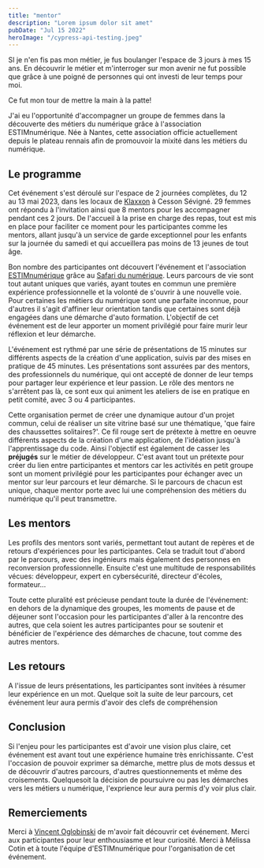```yaml
---
title: "mentor"
description: "Lorem ipsum dolor sit amet"
pubDate: "Jul 15 2022"
heroImage: "/cypress-api-testing.jpeg"
---
```


SI je n'en fis pas mon métier, je fus boulanger l'espace de 3 jours à mes 15 ans.
En découvrir le métier et m'interroger sur mon avenir ne fut possible que grâce à une poigné de personnes qui ont investi de leur temps pour moi.

Ce fut mon tour de mettre la main à la patte!

J'ai eu l'opportunité d'accompagner un groupe de femmes dans la découverte des métiers du numérique grâce à l'association ESTIMnumérique.
Née à Nantes, cette association officie actuellement depuis le plateau rennais afin de promouvoir la mixité dans les métiers du numérique.

## Le programme

Cet événement s'est déroulé sur l'espace de 2 journées complètes, du 12 au 13 mai 2023, dans les locaux de [Klaxxon](https://klaxoon.com/fr) à Cesson Sévigné.
29 femmes ont répondu à l'invitation ainsi que 8 mentors pour les accompagner pendant ces 2 jours.
De l'accueil à la prise en charge des repas, tout est mis en place pour faciliter ce moment pour les participantes comme les mentors, allant jusqu'à un service de garde exceptionnel pour les enfants sur la journée du samedi et qui accueillera pas moins de 13 jeunes de tout âge.


Bon nombre des participantes ont découvert l'événement et l'association [ESTIMnumérique]() grâce au [Safari du numérique]().
Leurs parcours de vie sont tout autant uniques que variés, ayant toutes en commun une première expérience professionnelle et la volonté de s'ouvrir à une nouvelle voie.
Pour certaines les métiers du numérique sont une parfaite inconnue, pour d'autres il s'agit d'affiner leur orientation tandis que certaines sont déjà engagées dans une démarche d'auto formation.
L'objectif de cet événement est de leur apporter un moment privilégié pour faire murir leur réflexion et leur démarche.

L'événement est rythmé par une série de présentations de 15 minutes sur différents aspects de la création d'une application, suivis par des mises en pratique de 45 minutes.
Les présentations sont assurées par des mentors, des professionnels du numérique, qui ont accepté de donner de leur temps pour partager leur expérience et leur passion.
Le rôle des mentors ne s'arrêtent pas là, ce sont eux qui animent les ateliers de ise en pratique en petit comité, avec 3 ou 4 participantes.

Cette organisation permet de créer une dynamique autour d'un projet commun, celui de réaliser un site vitrine basé sur une thématique, 'que faire des chaussettes solitaires?'.
Ce fil rouge sert de prétexte à mettre en oeuvre différents aspects de la création d'une application, de l'idéation jusqu'à l'apprentissage du code.
Ainsi l'objectif est également de casser les **préjugés** sur le métier de développeur.
C'est avant tout un prétexte pour créer du lien entre participantes et mentors car les activités en petit groupe sont un moment privilégié pour les participantes pour échanger avec un mentor sur leur parcours et leur démarche.
Si le parcours de chacun est unique, chaque mentor porte avec lui une compréhension des métiers du numérique qu'il peut transmettre.


## Les mentors

Les profils des mentors sont variés, permettant tout autant de repères et de retours d'expériences pour les participantes.
Cela se traduit tout d'abord par le parcours, avec des ingénieurs mais également des personnes en reconversion professionnelle.
Ensuite c'est une multitude de responsabilités vécues: développeur, expert en cybersécurité, directeur d'écoles, formateur...

Toute cette pluralité est précieuse pendant toute la durée de l'événement: en dehors de la dynamique des groupes, les moments de pause et de déjeuner sont l'occasion pour les participantes d'aller à la rencontre des autres, que cela soient les autres participantes pour se soutenir et bénéficier de l'expérience des démarches de chacune, tout comme des autres mentors.

## Les retours

A l'issue de leurs présentations, les participantes sont invitées à résumer leur expérience en un mot.
Quelque soit la suite de leur parcours, cet événement leur aura permis d'avoir des clefs de compréhension

## Conclusion

Si l'enjeu pour les participantes est d'avoir une vision plus claire, cet événement est avant tout une expérience humaine très enrichissante.
C'est l'occasion de pouvoir exprimer sa démarche, mettre plus de mots dessus et de découvrir d'autres parcours, d'autres questionnements et même des croisements.
Quelquesoit la décision de poursuivre ou pas les démarches vers les métiers u numérique, l'exprience leur aura permis d'y voir plus clair.


## Remerciements

Merci à [Vincent Oglobinski]() de m'avoir fait découvrir cet événement.
Merci aux participantes pour leur enthousiasme et leur curiosité.
Merci à Mélissa Cotin et à toute l'équipe d'ESTIMnumérique pour l'organisation de cet événement.




